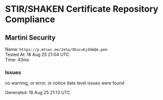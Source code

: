 # STIR/SHAKEN Certificate Repository Compliance

## Martini Security

Name: `https://p.mtsec.me/2e5a/XEucu6jddmQm.pem`\
Tested At: 18 Aug 25 21:04 UTC\
Time: 43ms

### Issues

no warning, or error, or notice date level issues were found

Generated: 18 Aug 25 21:13 UTC